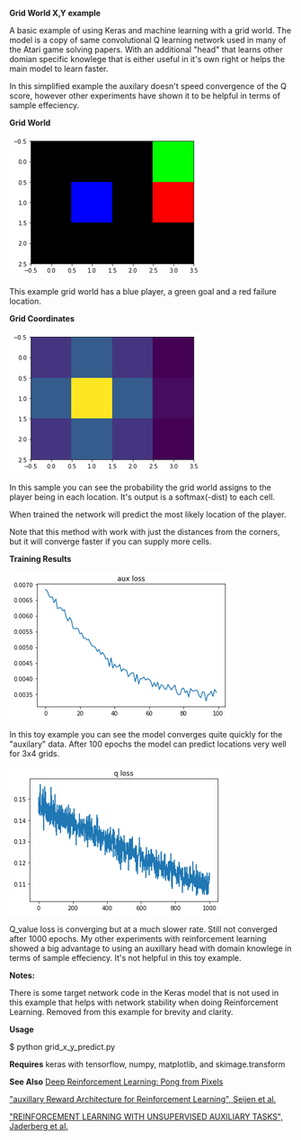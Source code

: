 **Grid World X,Y example**


A basic example of using Keras and machine learning with a grid world.
The model is a copy of same convolutional Q learning network used in many
of the Atari game solving papers. With an additional "head" that learns other
domian specific knowlege that is either useful in it's own right or helps the 
main model to learn faster.

In this simplified example the auxilary doesn't speed convergence of the Q score,
however other experiments have shown it to be helpful in terms of sample effeciency.

**Grid World**


![grid world example](sample_grid.png)

This example grid world has a blue player, a green goal and a red failure location.


**Grid Coordinates**

![Coordinates Example](sample_location.png)

In this sample you can see the probability the grid world assigns to the player being
in each location. It's output is a softmax(-dist) to each cell.

When trained the network will predict the most likely location of the player.

Note that this method with work with just the distances from the corners, but it 
will converge faster if you can supply more cells.

**Training Results**

![Coordinate prediction loss](aux_loss.png)

In this toy example you can see the model converges quite quickly for the "auxilary"
data. After 100 epochs the model can predict locations very well for 3x4 grids.

![Q_value loss](q_loss1.png)

Q_value loss is converging but at a much slower rate. Still not converged after 1000 epochs.
My other experiments with reinforcement learning showed a big advantage to using an auxillary
 head with domain knowlege in terms of sample effeciency. It's not helpful in this toy example.

**Notes:**

There is some target network code in the Keras model that is not used in this example that 
helps with network stability when doing Reinforcement Learning. Removed from this example for 
brevity and clarity.

**Usage**

$ python grid_x_y_predict.py

**Requires**
keras with tensorflow, numpy, matplotlib, and skimage.transform


**See Also**
[Deep Reinforcement Learning: Pong from Pixels](http://karpathy.github.io/2016/05/31/rl/)

["auxillary Reward Architecture for Reinforcement Learning", Seijen et al.](https://arxiv.org/pdf/1706.04208.pdf)

["REINFORCEMENT LEARNING WITH UNSUPERVISED AUXILIARY TASKS", Jaderberg et al.](https://arxiv.org/pdf/1611.05397.pdf)
